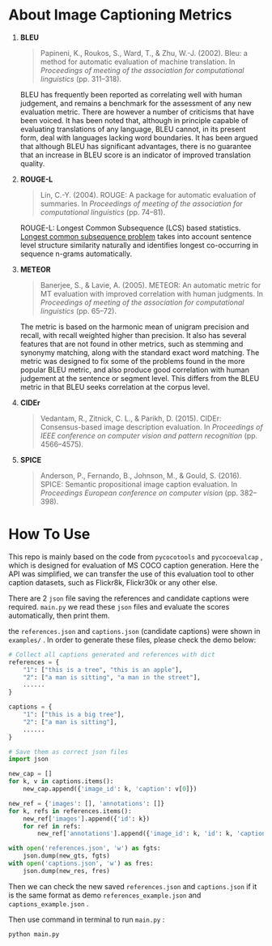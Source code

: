 # About Image Captioning Metrics 

1. **BLEU**

   > Papineni, K., Roukos, S., Ward, T., & Zhu, W.-J. (2002). Bleu: a method for automatic evaluation of machine translation. In *Proceedings of meeting of the association for computational linguistics* (pp. 311–318). 

   BLEU has frequently been reported as correlating well with human judgement, and remains a benchmark for the assessment of any new evaluation metric. There are however a number of criticisms that have been voiced. It has been noted that, although in principle capable of evaluating translations of any language, BLEU cannot, in its present form, deal with languages lacking word boundaries. It has been argued that although BLEU has significant advantages, there is no guarantee that an increase in BLEU score is an indicator of improved translation quality.

2. **ROUGE-L**

   > Lin, C.-Y. (2004). ROUGE: A package for automatic evaluation of summaries. In *Proceedings of meeting of the association for computational linguistics* (pp. 74–81). 

   ROUGE-L: Longest Common Subsequence (LCS) based statistics. [Longest common subsequence problem](https://en.wikipedia.org/wiki/Longest_common_subsequence_problem) takes into account sentence level structure similarity naturally and identifies longest co-occurring in sequence n-grams automatically.

3. **METEOR**

   > Banerjee, S., & Lavie, A. (2005). METEOR: An automatic metric for MT evaluation with improved correlation with human judgments. In *Proceedings of meeting of the association for computational linguistics* (pp. 65–72). 

   The metric is based on the harmonic mean of unigram precision and recall, with recall weighted higher than precision. It also has several features that are not found in other metrics, such as stemming and synonymy matching, along with the standard exact word matching. The metric was designed to fix some of the problems found in the more popular BLEU metric, and also produce good correlation with human judgement at the sentence or segment level. This differs from the BLEU metric in that BLEU seeks correlation at the corpus level.

4. **CIDEr**

   > Vedantam, R., Zitnick, C. L., & Parikh, D. (2015). CIDEr: Consensus-based image description evaluation. In *Proceedings of IEEE conference on computer vision and pattern recognition* (pp. 4566–4575). 

5. **SPICE**

   > Anderson, P., Fernando, B., Johnson, M., & Gould, S. (2016). SPICE: Semantic propositional image caption evaluation. In *Proceedings European conference on computer vision* (pp. 382–398). 

# How To Use

This repo is mainly based on the code from `pycocotools` and `pycocoevalcap` , which is designed for evaluation of MS COCO caption generation. Here the API was simplified, we can transfer the use of this evaluation tool to other caption datasets, such as Flickr8k, Flickr30k or any other else.  

There are 2 `json` file saving the references and candidate captions were required.  `main.py`  we read these `json` files and evaluate the scores automatically, then print them.

the `references.json` and `captions.json` (candidate captions) were shown in `examples/` . In order to generate these files, please check the demo below:

```python
# Collect all captions generated and references with dict
references = {
    "1": ["this is a tree", "this is an apple"],
    "2": ["a man is sitting", "a man in the street"],
    ......
}

captions = {
    "1": ["this is a big tree"],
    "2": ["a man is sitting"],
    ......
}
```

```python
# Save them as correct json files
import json

new_cap = []
for k, v in captions.items():
    new_cap.append({'image_id': k, 'caption': v[0]})

new_ref = {'images': [], 'annotations': []}
for k, refs in references.items():
    new_ref['images'].append({'id': k})
    for ref in refs:
        new_ref['annotations'].append({'image_id': k, 'id': k, 'caption': ref})

with open('references.json', 'w') as fgts:
    json.dump(new_gts, fgts)
with open('captions.json', 'w') as fres:
    json.dump(new_res, fres)
```

Then we can check the new saved `references.json` and `captions.json` if it is the same format as demo `references_example.json` and `captions_example.json` .

Then use command in terminal to run `main.py` :

```bash
python main.py
```

